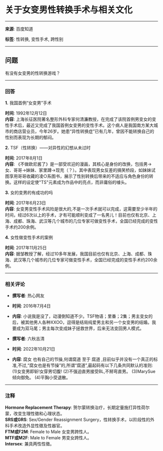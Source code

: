 # 关于女变男性转换手术与相关文化

---

**来源**: 百度知道  

**标签**: 性转换, 变性手术, 跨性别

---

## 问题

有没有女变男的性转换游戏？

---

### 回答

**1.** 我国首例“女变男”手术  

**时间**: 1992年12月12日  
**内容**: 上海长征医院著名整形外科专家何清濂教授，在完成了该院首例男变女的变性手术后，最近又完成了我国首例女变男的变性手术。这个病人是我国南方某大城市的商店营业员，今年26岁。她患“异性转换症”已有几年，曾因不能转换自己的性别而表现为长期的郁闷。

**2.** TSF（性转换）——对异性的幻想从未过时  

**时间**: 2017年8月1日  
**内容**: 《不做欧尼酱了》是一部受欢迎的漫画，其核心是身份的改换，包括男→女、哥哥→妹妹、家里蹲→现充（？）。其中表现男女反差的搞笑桥段，如妹妹试图享用哥哥收藏的凌○系图书，展示了性别转换后带来的不适应与角色身份的转换。这样的设定使"TS"元素成为作品中的亮点，而非庸俗的噱头。

**3.** 女的变男的有成功的吗  

**时间**: 2017年6月23日  
**内容**: 女变男变性手术风险是很大的,不是一次手术就可以完成，这需要至少半年的时间，经过6次以上的手术，才有可能顺利变成了一名男儿！目前也仅有北京、上海、成都、珠海、武汉等几个城市的几位专家可做变性手术，全国已经完成的变性手术约200余例。

**4.** 女性做变性手术的案例  

**时间**: 2017年11月25日  
**内容**: 据邹教授了解，经过10多年发展，我国目前也仅有北京、上海、成都、珠海、武汉等几个城市的几位专家可做变性手术，全国已经完成的变性手术约200余例。

---

### 相关评论

- **撰写者**: 热心网友  
- **时间**: 2016年7月4日  
- **内容**: 小说我是没了，动漫倒知道不少。TSF物语；里番；2集；男主变女的后，被其他男人各种XXOO，逗得是结局纯爱男主和另一个女变男的结婚。我要成为双马尾；男主每次变成妹子拯救世界，后来无法变回男人模式。

- **撰写者**: 六秋吉清  
- **时间**: 2022年10月21日  
- **内容**: 腐女 也有自己的节操,何谓腐道 至于 腐道 ,目前似乎并没有一个真正的标准,不过,“腐女也是有节操”的,所谓“腐道”,最起码有以下几条共同默认的准则: (1)女变男即斩!女穿男切腹! (2)不强迫直男接受BL,不掰弯直男。 (3)MarySue倾向御免。 (4)平胸小受退散。

---

### 注释

**Hormone Replacement Therapy**: 贺尔蒙转换治疗，长期定量施打异性荷尔蒙，改变生理性徵和心理状态。  
**SRS或GRS**: Sex/Gender Reassignment Surgery，性转换手术，以阶段性的外科手术改造外显性徵及性器官。  
**FTM或F2M**: Female to Male 女变男跨性人。  
**MTF或M2F**: Male to Female 男变女跨性人。  
**Intersex**: 兼具两性性徵。